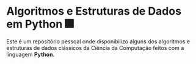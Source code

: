 # Algoritmos e Estruturas de Dados em Python :fireworks:

Este é um repositório pessoal onde disponibilizo alguns dos algoritmos e estruturas de dados clássicos da Ciência da Computação feitos com a linguagem **Python**.

